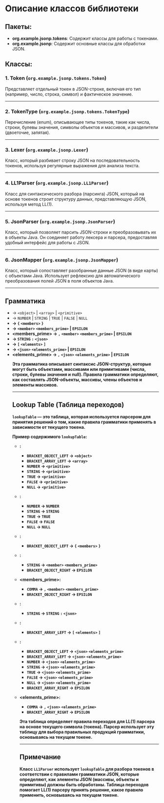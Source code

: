 # Описание классов библиотеки

## Пакеты:
- **org.example.jsonp.tokens**: Содержит классы для работы с токенами.
- **org.example.jsonp**: Содержит основные классы для обработки JSON.

## Классы:

### 1. **Token** (`org.example.jsonp.tokens.Token`)
Представляет отдельный токен в JSON-строке, включая его тип (например, число, строка, символ) и фактическое значение.

---

### 2. **TokenType** (`org.example.jsonp.tokens.TokenType`)
Перечисление (enum), описывающее типы токенов, такие как числа, строки, булевы значения, символы объектов и массивов, и разделители (двоеточие, запятая).

---

### 3. **Lexer** (`org.example.jsonp.Lexer`)
Класс, который разбивает строку JSON на последовательность токенов, используя регулярные выражения для анализа текста.

---

### 4. **LL1Parser** (`org.example.jsonp.LL1Parser`)
Класс для синтаксического разбора (парсинга) JSON, который на основе токенов строит структуру данных, представляющую JSON, используя метод LL(1).

---

### 5. **JsonParser** (`org.example.jsonp.JsonParser`)
Класс, который позволяет парсить JSON-строки и преобразовывать их в объекты Java. Он соединяет работу лексера и парсера, предоставляя удобный интерфейс для работы с JSON.

---

### 6. **JsonMapper** (`org.example.jsonp.JsonMapper`)
Класс, который сопоставляет разобранные данные JSON (в виде карты) с объектами Java. Использует рефлексию для автоматического преобразования полей JSON в поля объектов Java.

---

## Грамматика

- **<json>** → `<object>` | `<array>` | `<primitive>`
- **<primitive>** → `NUMBER` | `STRING` | `TRUE` | `FALSE` | `NULL`
- **<object>** → `{` `<members>` `}`
- **<members>** → `<member>` `<members_prime>` | `EPSILON`
- **<members_prime>** → `,` `<member>` `<members_prime>` | `EPSILON`
- **<member>** → `STRING` `:` `<json>`
- **<array>** → `[` `<elements>` `]`
- **<elements>** → `<json>` `<elements_prime>` | `EPSILON`
- **<elements_prime>** → `,` `<json>` `<elements_prime>` | `EPSILON`

Эта грамматика описывает синтаксис JSON-структур, которые могут быть объектами, массивами или примитивами (числа, строки, булевы значения и null). Правила грамматики определяют, как составлять JSON-объекты, массивы, члены объектов и элементы массивов.

---

## Lookup Table (Таблица переходов)

`lookupTable` — это таблица, которая используется парсером для принятия решений о том, какие правила грамматики применять в зависимости от текущего токена.

Пример содержимого `lookupTable`:

- **<json>**: 
  - `BRACKET_OBJECT_LEFT` → `<object>`
  - `BRACKET_ARRAY_LEFT` → `<array>`
  - `NUMBER` → `<primitive>`
  - `STRING` → `<primitive>`
  - `TRUE` → `<primitive>`
  - `FALSE` → `<primitive>`
  - `NULL` → `<primitive>`

- **<primitive>**:
  - `NUMBER` → `NUMBER`
  - `STRING` → `STRING`
  - `TRUE` → `TRUE`
  - `FALSE` → `FALSE`
  - `NULL` → `NULL`

- **<object>**:
  - `BRACKET_OBJECT_LEFT` → `{` `<members>` `}`

- **<members>**:
  - `STRING` → `<member>` `<members_prime>`
  - `BRACKET_OBJECT_RIGHT` → `EPSILON`

- **<members_prime>**:
  - `COMMA` → `,` `<member>` `<members_prime>`
  - `BRACKET_OBJECT_RIGHT` → `EPSILON`

- **<member>**:
  - `STRING` → `STRING` `:` `<json>`

- **<array>**:
  - `BRACKET_ARRAY_LEFT` → `[` `<elements>` `]`

- **<elements>**:
  - `BRACKET_OBJECT_LEFT` → `<json>` `<elements_prime>`
  - `BRACKET_ARRAY_LEFT` → `<json>` `<elements_prime>`
  - `NUMBER` → `<json>` `<elements_prime>`
  - `STRING` → `<json>` `<elements_prime>`
  - `TRUE` → `<json>` `<elements_prime>`
  - `FALSE` → `<json>` `<elements_prime>`
  - `NULL` → `<json>` `<elements_prime>`
  - `BRACKET_ARRAY_RIGHT` → `EPSILON`

- **<elements_prime>**:
  - `COMMA` → `,` `<json>` `<elements_prime>`
  - `BRACKET_ARRAY_RIGHT` → `EPSILON`

Эта таблица определяет правила переходов для LL(1) парсера на основе текущего символа (токена). Парсер использует эту таблицу для выбора правильных продукций грамматики, основываясь на текущем токене.

---

## Примечание

Класс `LL1Parser` использует `lookupTable` для разбора токенов в соответствии с правилами грамматики JSON, которые определяют, как элементы JSON (массивы, объекты и примитивы) должны быть обработаны. Таблица переходов помогает LL(1) парсеру принять решение, какое правило применить, основываясь на текущем токене.

